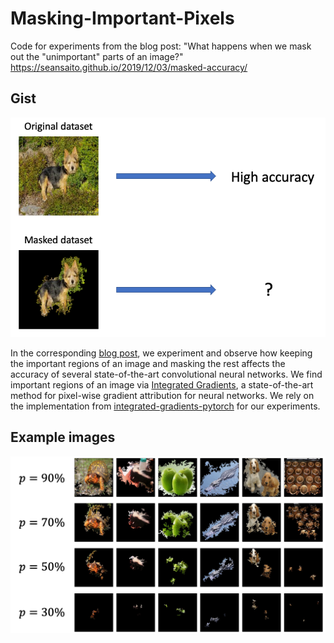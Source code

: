 # Masking-Important-Pixels
Code for experiments from the blog post: "What happens when we mask out the "unimportant" 
parts of an image?" https://seansaito.github.io/2019/12/03/masked-accuracy/

## Gist

![alt](images/cover_photo.png)

In the corresponding [blog post](https://seansaito.github.io/2019/12/03/masked-accuracy/), 
we experiment and observe how keeping the important regions of an image and masking 
the rest affects the accuracy of several state-of-the-art convolutional neural networks. We find 
important regions of an image via [Integrated Gradients](https://arxiv.org/abs/1703.01365), 
a state-of-the-art method for pixel-wise gradient attribution for neural networks. 
We rely on the implementation from 
[integrated-gradients-pytorch](https://github.com/TianhongDai/integrated-gradient-pytorch)
for our experiments.

## Example images

![alt](images/ig_grid_1.png)
